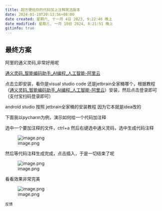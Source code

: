 ```yaml
---
title: 超方便给你的代码加上注释简洁版本
date: 2024-01-10T20:13:56+08:00
date created: 星期六, 十一月 4日 2023, 9:22:46 晚上
date modified: 星期三, 一月 10日 2024, 8:21:51 晚上
gitinfo: true
---
```

## 最终方案

阿里的通义灵码,非常好用呢

[通义灵码_智能编码助手_AI编程_人工智能-阿里云](https://tongyi.aliyun.com/lingma/)

点击立即安装，看你是visual studio code
还是jetbrain全家桶哪个，根据教程（[通义灵码_智能编码助手_AI编程_人工智能-阿里云](https://tongyi.aliyun.com/lingma/download)）安装，然后点击登录即可（支付宝扫码登录即可）

android studio 按照 jetbrain全家桶的安装教程
因为它本就是idea改的

下面我以pycharm为例，演示如何给一个代码加注释

选中一个要加注释的文件，ctrl+a 然后右键选中通义灵码，选中生成代码注释

<figure>
<img
src="https://cdn.jsdelivr.net/gh/everrwsr/blogimage@master/202311291523720.png"
alt="image.png" />
<figcaption aria-hidden="true">image.png</figcaption>
</figure>

然后等代码注释生成完成，点击插入，于是一切结束了呢

<figure>
<img
src="https://cdn.jsdelivr.net/gh/everrwsr/blogimage@master/202311291525780.png"
alt="image.png" />
<figcaption aria-hidden="true">image.png</figcaption>
</figure>

看看效果非常完美

<figure>
<img
src="https://cdn.jsdelivr.net/gh/everrwsr/blogimage@master/202311291527864.png"
alt="image.png" />
<figcaption aria-hidden="true">image.png</figcaption>
</figure>

`反馈`

<!-- ![](https://cdn.jsdelivr.net/gh/everrwsr/blogimage@master/202312141045379.png)

-->

